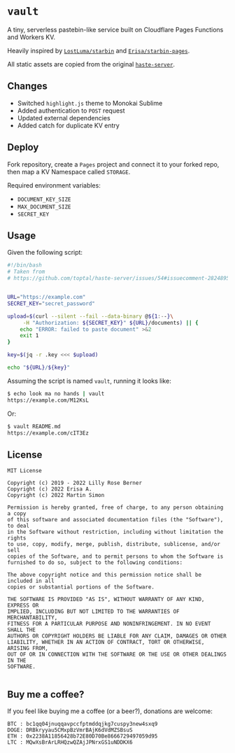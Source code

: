 # `vault`

A tiny, serverless pastebin-like service built on Cloudflare Pages Functions and Workers KV.  

Heavily inspired by [`LostLuma/starbin`](https://github.com/LostLuma/starbin)
and [`Erisa/starbin-pages`](https://github.com/Erisa/starbin-pages).

All static assets are copied from the original [`haste-server`](https://github.com/toptal/haste-server).

## Changes

- Switched `highlight.js` theme to Monokai Sublime
- Added authentication to `POST` request
- Updated external dependencies
- Added catch for duplicate KV entry

## Deploy

Fork repository, create a `Pages` project and connect it to your forked repo, then
map a KV Namespace called `STORAGE`.

Required environment variables:

- `DOCUMENT_KEY_SIZE`
- `MAX_DOCUMENT_SIZE`
- `SECRET_KEY`

## Usage

Given the following script:

```bash
#!/bin/bash
# Taken from
# https://github.com/toptal/haste-server/issues/54#issuecomment-282489506


URL="https://example.com"
SECRET_KEY="secret_password"

upload=$(curl --silent --fail --data-binary @${1:--}\
     -H "Authorization: ${SECRET_KEY}" ${URL}/documents) || {
    echo "ERROR: failed to paste document" >&2
    exit 1
}

key=$(jq -r .key <<< $upload)

echo "${URL}/${key}"
```

Assuming the script is named `vault`, running it looks like:

```bash
$ echo look ma no hands | vault
https://example.com/M12KsL
```

Or:

```bash
$ vault README.md
https://example.com/cIT3Ez
```

## License

```
MIT License

Copyright (c) 2019 - 2022 Lilly Rose Berner
Copyright (c) 2022 Erisa A.
Copyright (c) 2022 Martin Simon

Permission is hereby granted, free of charge, to any person obtaining a copy
of this software and associated documentation files (the "Software"), to deal
in the Software without restriction, including without limitation the rights
to use, copy, modify, merge, publish, distribute, sublicense, and/or sell
copies of the Software, and to permit persons to whom the Software is
furnished to do so, subject to the following conditions:

The above copyright notice and this permission notice shall be included in all
copies or substantial portions of the Software.

THE SOFTWARE IS PROVIDED "AS IS", WITHOUT WARRANTY OF ANY KIND, EXPRESS OR
IMPLIED, INCLUDING BUT NOT LIMITED TO THE WARRANTIES OF MERCHANTABILITY,
FITNESS FOR A PARTICULAR PURPOSE AND NONINFRINGEMENT. IN NO EVENT SHALL THE
AUTHORS OR COPYRIGHT HOLDERS BE LIABLE FOR ANY CLAIM, DAMAGES OR OTHER
LIABILITY, WHETHER IN AN ACTION OF CONTRACT, TORT OR OTHERWISE, ARISING FROM,
OUT OF OR IN CONNECTION WITH THE SOFTWARE OR THE USE OR OTHER DEALINGS IN THE
SOFTWARE.


```

## Buy me a coffee?

If you feel like buying me a coffee (or a beer?), donations are welcome:

```
BTC : bc1qq04jnuqqavpccfptmddqjkg7cuspy3new4sxq9
DOGE: DRBkryyau5CMxpBzVmrBAjK6dVdMZSBsuS
ETH : 0x2238A11856428b72E80D70Be8666729497059d95
LTC : MQwXsBrArLRHQzwQZAjJPNrxGS1uNDDKX6
```
